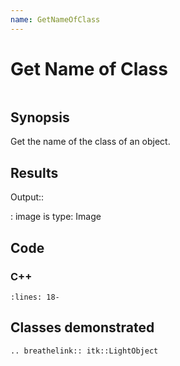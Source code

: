 ```yaml
---
name: GetNameOfClass
---
```


# Get Name of Class

```{index} single: LightObject
```

## Synopsis

Get the name of the class of an object.

## Results

Output::

: image is type: Image

## Code

### C++

```{literalinclude} Code.cxx
:lines: 18-
```

## Classes demonstrated

```{eval-rst}
.. breathelink:: itk::LightObject
```
